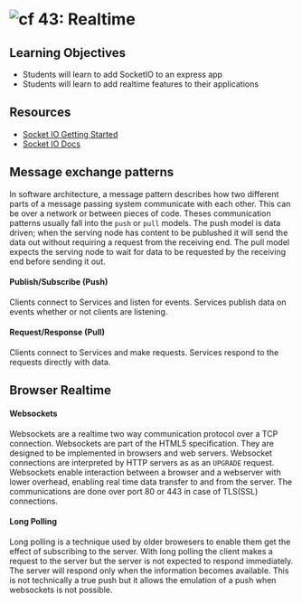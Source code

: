 ![cf](http://i.imgur.com/7v5ASc8.png) 43: Realtime
===

## Learning Objectives
* Students will learn to add SocketIO to an express app
* Students will learn to add realtime features to their applications

## Resources
* [Socket IO Getting Started](https://socket.io/get-started/chat/)
* [Socket IO Docs](https://socket.io/docs/)

## Message exchange patterns
In software architecture, a message pattern describes how two different parts of a message passing system communicate with each other. This can be over a network or between pieces of code. Theses communication patterns usually fall into the `push` or `pull` models. The push model is data driven; when the serving node has content to be publushed it will send the data out without requiring a request from the receiving end. The pull model expects the serving node to wait for data to be requested by the receiving end before sending it out.

#### Publish/Subscribe (Push)
Clients connect to Services and listen for events. Services publish data on events whether or not clients are listening.

#### Request/Response (Pull)
Clients connect to Services and make requests. Services respond to the requests directly with data.

## Browser Realtime
#### Websockets
Websockets are a realtime two way communication protocol over a TCP connection. Websockets are part of the HTML5 specification. They are designed to be implemented in browsers and web servers. Websocket connections are interpreted by HTTP servers as as an `UPGRADE` request. Websockets enable interaction between a browser and a webserver with lower overhead, enabling real time data transfer to and from the server. The communications are done over port 80 or 443 in case of TLS(SSL) connections.

#### Long Polling
Long polling is a technique used by older browesers to enable them get the effect of subscribing to the server. With long polling the client makes a request to the server but the server is not expected to respond immediately. The server will respond only when the information becomes available. This is not technically a true push but it allows the emulation of a push when websockets is not possible. 

